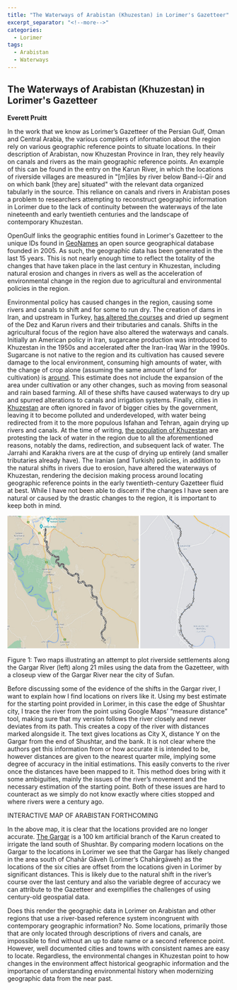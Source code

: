 ```yaml
---
title: "The Waterways of Arabistan (Khuzestan) in Lorimer's Gazetteer"
excerpt_separator: "<!--more-->"
categories:
  - Lorimer
tags:
  - Arabistan
  - Waterways
---
```


## The Waterways of Arabistan (Khuzestan) in Lorimer's Gazetteer

**Everett Pruitt**


In the work that we know as Lorimer’s Gazetteer of the Persian Gulf, Oman and Central Arabia, the various compilers of information about the region rely on various geographic reference points to situate locations. In their description of Arabistan, now Khuzestan Province in Iran, they rely heavily on canals and rivers as the main geographic reference points. An example of this can be found in the entry on the Karun River, in which the locations of riverside villages are measured in "[m]iles by river below Band-i-Qīr and on which bank [they are] situated" with the relevant data organized tabularly in the source. This reliance on canals and rivers in Arabistan poses a problem to researchers attempting to reconstruct geographic information in Lorimer due to the lack of continuity between the waterways of the late nineteenth and early twentieth centuries and the landscape of contemporary Khuzestan.


OpenGulf links the geographic entities found in Lorimer's Gazetteer to the unique IDs found in [GeoNames](http://geonames.org</a>) an open source geographical database founded in 2005. As such, the geographic data has been generated in the last 15 years. This is not nearly enough time to reflect the totality of the changes that have taken place in the last century in Khuzestan, including natural erosion and changes in rivers as well as the acceleration of environmental change in the region due to agricultural and environmental policies in the region.


Environmental policy has caused changes in the region, causing some rivers and canals to shift and for some to run dry. The creation of dams in Iran, and upstream in Turkey, [has altered the courses](https://www.theguardian.com/world/iran-blog/2015/apr/16/iran-khuzestan-environment-wetlands-dust-pollution) and dried up segment of the Dez and Karun rivers and their tributaries and canals. Shifts in the agricultural focus of the region have also altered the waterways and canals. Initially an American policy in Iran, sugarcane production was introduced to Khuzestan in the 1950s and accelerated after the Iran-Iraq War in the 1990s. Sugarcane is not native to the region and its cultivation has caused severe damage to the local environment, consuming high amounts of water, with the change of crop alone (assuming the same amount of land for cultivation) is [around](https://www.fao.org/3/s2022e/s2022e02.htm). This estimate does not include the expansion of the area under cultivation or any other changes, such as moving from seasonal and rain based farming. All of these shifts have caused waterways to dry up and spurred alterations to canals and irrigation systems. Finally, cities in [Khuzestan](https://www.atlanticcouncil.org/blogs/iransource/the-rise-and-fall-of-iran-s-khuzestan-a-calamity-of-international-significance) are often ignored in favor of bigger cities by the government, leaving it to become polluted and underdeveloped, with water being redirected from it to the more populous Isfahan and Tehran, again drying up rivers and canals. At the time of writing, [the population of Khuzestan](https://www.independentarabia.com/node/244196) are protesting the lack of water in the region due to all the aforementioned reasons, notably the dams, redirection, and subsequent lack of water. The Jarrahi and Karakha rivers are at the cusp of drying up entirely (and smaller tributaries already have). The Iranian (and Turkish) policies, in addition to the natural shifts in rivers due to erosion, have altered the waterways of Khuzestan, rendering the decision making process around locating geographic reference points in the early twentieth-century Gazetteer fluid at best. While I have not been able to discern if the changes I have seen are natural or caused by the drastic changes to the region, it is important to keep both in mind.

<img src="../assets/images/rivers1.jpg" style="width:600px;height:300px;">

Figure 1: Two maps illustrating an attempt to plot riverside settlements along the Gargar River (left) along 21 miles using the data from the Gazetteer, with a closeup view of the Gargar River near the city of Sufan.


Before discussing some of the evidence of the shifts in the Gargar river, I want to explain how I find locations on rivers like it. Using my best estimate for the starting point provided in Lorimer, in this case the edge of Shushtar city, I trace the river from the point using Google Maps’ “measure distance” tool, making sure that my version follows the river closely and never deviates from its path. This creates a copy of the river with distances marked alongside it. The text gives locations as City X, distance Y on the Gargar from the end of Shushtar, and the bank. It is not clear where the authors get this information from or how accurate it is intended to be, however distances are given to the nearest quarter mile, implying some degree of accuracy in the initial estimations. This easily converts to the river once the distances have been mapped to it. This method does bring with it some ambiguities, mainly the issues of the river’s movement and the necessary estimation of the starting point. Both of these issues are hard to counteract as we simply do not know exactly where cities stopped and where rivers were a century ago.


INTERACTIVE MAP OF ARABISTAN FORTHCOMING


In the above map, it is clear that the locations provided are no longer accurate. [The Gargar](https://whc.unesco.org/uploads/nominations/1315.pdf) is a 100 km artificial branch of the Karun created to irrigate the land south of Shushtar. By comparing modern locations on the Gargar to the locations in Lorimer we see that the Gargar has likely changed in the area south of Chahār Gāveh (Lorimer’s Chahārgāweh) as the locations of the six cities are offset from the locations given in Lorimer by significant distances. This is likely due to the natural shift in the river’s course over the last century and also the variable degree of accuracy we can attribute to the Gazetteer and exemplifies the challenges of using century-old geospatial data.


Does this render the geographic data in Lorimer on Arabistan and other regions that use a river-based reference system incongruent with contemporary geographic information? No. Some locations, primarily those that are only located through descriptions of rivers and canals, are impossible to find without an up to date name or a second reference point. However, well documented cities and towns with consistent names are easy to locate. Regardless, the environmental changes in Khuzestan point to how changes in the environment affect historical geographic information and the importance of understanding environmental history when modernizing geographic data from the near past.
